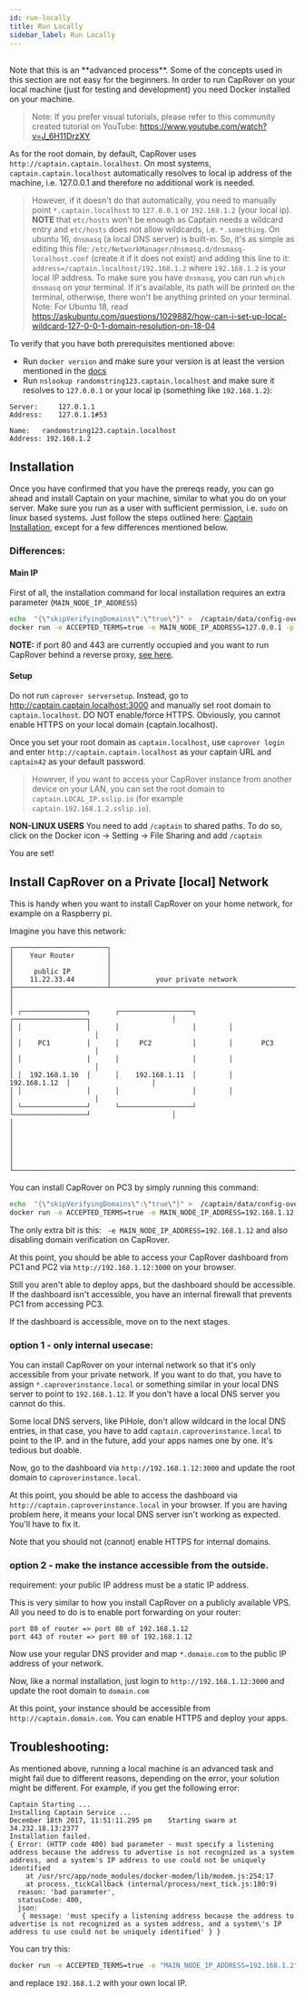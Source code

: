 ```yaml
---
id: run-locally
title: Run Locally
sidebar_label: Run Locally
---
```


<br/>
Note that this is an **advanced process**. Some of the concepts used in this section are not easy for the beginners. In order to run CapRover on your local machine (just for testing and development) you need Docker installed on your machine.

<br/>

> Note: If you prefer visual tutorials, please refer to this community created tutorial on YouTube: https://www.youtube.com/watch?v=J_6H11DrzXY

As for the root domain, by default, CapRover uses `http://captain.captain.localhost`. On most systems, `captain.captain.localhost` automatically resolves to local ip address of the machine, i.e. 127.0.0.1 and therefore no additional work is needed.

> However, if it doesn't do that automatically, you need to manually point `*.captain.localhost` to `127.0.0.1` or `192.168.1.2` (your local ip). **NOTE** that `etc/hosts` won't be enough as Captain needs a wildcard entry and `etc/hosts` does not allow wildcards, i.e. `*.something`. On ubuntu 16, `dnsmasq` (a local DNS server) is built-in. So, it's as simple as editing this file: `/etc/NetworkManager/dnsmasq.d/dnsmasq-localhost.conf` (create it if it does not exist) and adding this line to it: `address=/captain.localhost/192.168.1.2` where `192.168.1.2` is your local IP address. To make sure you have `dnsmasq`, you can run `which dnsmasq` on your terminal. If it's available, its path will be printed on the terminal, otherwise, there won't be anything printed on your terminal.
> Note: For Ubuntu 18, read https://askubuntu.com/questions/1029882/how-can-i-set-up-local-wildcard-127-0-0-1-domain-resolution-on-18-04

To verify that you have both prerequisites mentioned above:

- Run `docker version` and make sure your version is at least the version mentioned in the [docs](get-started.md#c-install-docker-on-server-at-least-version-1706x)
- Run `nslookup randomstring123.captain.localhost` and make sure it resolves to `127.0.0.1` or your local ip (something like `192.168.1.2`):

```
Server:		127.0.1.1
Address:	127.0.1.1#53

Name:	randomstring123.captain.localhost
Address: 192.168.1.2
```

## Installation

Once you have confirmed that you have the prereqs ready, you can go ahead and install Captain on your machine, similar to what you do on your server. Make sure you run as a user with sufficient permission, i.e. `sudo` on linux based systems. Just follow the steps outlined here: [Captain Installation](get-started#step-1-captain-installation), except for a few differences mentioned below.

### Differences:

#### Main IP

First of all, the installation command for local installation requires an extra parameter (`MAIN_NODE_IP_ADDRESS`)

```bash
echo  "{\"skipVerifyingDomains\":\"true\"}" >  /captain/data/config-override.json
docker run -e ACCEPTED_TERMS=true -e MAIN_NODE_IP_ADDRESS=127.0.0.1 -p 80:80 -p 443:443 -p 3000:3000 -v /var/run/docker.sock:/var/run/docker.sock -v /captain:/captain caprover/caprover
```
**NOTE:** if port 80 and 443 are currently occupied and you want to run CapRover behind a reverse proxy, [see here](https://github.com/caprover/caprover/issues/1166#issuecomment-2430704491).

#### Setup

Do not run `caprover serversetup`. Instead, go to http://captain.captain.localhost:3000 and manually set root domain to `captain.localhost`. DO NOT enable/force HTTPS. Obviously, you cannot enable HTTPS on your local domain (captain.localhost).

Once you set your root domain as `captain.localhost`, use `caprover login` and enter `http://captain.captain.localhost` as your captain URL and `captain42` as your default password.

> However, if you want to access your CapRover instance from another device on your LAN, you can set the root domain to `captain.LOCAL_IP.sslip.io` (for example `captain.192.168.1.2.sslip.io`).

**NON-LINUX USERS**
You need to add `/captain` to shared paths.
To do so, click on the Docker icon -> Setting -> File Sharing and add `/captain`

You are set!

## Install CapRover on a Private [local] Network

This is handy when you want to install CapRover on your home network, for example on a Raspberry pi.

Imagine you have this network:

```
┌───────────────────────┐
│    Your Router        │
│                       │
│     public IP         │
│    11.22.33.44        │           your private network
├───────────────────────┴─────────────────────────────────────────────────────────────────────┐
│                                                                                             │
│ ┌────────────────┐      ┌──────────────────┐        ┌──────────────────┐                    │
│ │                │      │                  │        │                  │                    │
│ │    PC1         │      │     PC2          │        │       PC3        │                    │
│ │                │      │                  │        │                  │                    │
│ │  192.168.1.10  │      │    192.168.1.11  │        │    192.168.1.12  │                    │
│ │                │      │                  │        │                  │                    │
│ └────────────────┘      └──────────────────┘        └──────────────────┘                    │
│                                                                                             │
│                                                                                             │
│                                                                                             │
└─────────────────────────────────────────────────────────────────────────────────────────────┘
```

You can install CapRover on PC3 by simply running this command:

```bash
echo  "{\"skipVerifyingDomains\":\"true\"}" >  /captain/data/config-override.json
docker run -e ACCEPTED_TERMS=true -e MAIN_NODE_IP_ADDRESS=192.168.1.12 -p 80:80 -p 443:443 -p 3000:3000 -v /var/run/docker.sock:/var/run/docker.sock -v /captain:/captain caprover/caprover
```

The only extra bit is this: ` -e MAIN_NODE_IP_ADDRESS=192.168.1.12` and also disabling domain verification on CapRover.

At this point, you should be able to access your CapRover dashboard from PC1 and PC2 via `http://192.168.1.12:3000` on your browser.

Still you aren't able to deploy apps, but the dashboard should be accessible.
If the dashboard isn't accessible, you have an internal firewall that prevents PC1 from accessing PC3.

If the dashboard is accessible, move on to the next stages.

### option 1 - only internal usecase:

You can install CapRover on your internal network so that it's only accessible from your private network. If you want to do that, you have to assign `*.caproverinstance.local` or something similar in your local DNS server to point to `192.168.1.12`. If you don't have a local DNS server you cannot do this.

Some local DNS servers, like PiHole, don't allow wildcard in the local DNS entries, in that case, you have to add `captain.caproverinstance.local` to point to the IP. and in the future, add your apps names one by one. It's tedious but doable.

Now, go to the dashboard via `http://192.168.1.12:3000` and update the root domain to `caproverinstance.local`.

At this point, you should be able to access the dashboard via `http://captain.caproverinstance.local` in your browser.
If you are having problem here, it means your local DNS server isn't working as expected. You'll have to fix it.

Note that you should not (cannot) enable HTTPS for internal domains.

### option 2 - make the instance accessible from the outside.

requirement: your public IP address must be a static IP address.

This is very similar to how you install CapRover on a publicly available VPS. All you need to do is to enable port forwarding on your router:

```
port 80 of router => port 80 of 192.168.1.12
port 443 of router => port 80 of 192.168.1.12
```

Now use your regular DNS provider and map `*.domain.com` to the public IP address of your network.

Now, like a normal installation, just login to `http://192.168.1.12:3000` and update the root domain to `domain.com`

At this point, your instance should be accessible from `http://captain.domain.com`. You can enable HTTPS and deploy your apps.

## Troubleshooting:

As mentioned above, running a local machine is an advanced task and might fail due to different reasons, depending on the error, your solution might be different. For example, if you get the following error:

```
Captain Starting ...
Installing Captain Service ...
December 18th 2017, 11:51:11.295 pm    Starting swarm at 34.232.18.13:2377
Installation failed.
{ Error: (HTTP code 400) bad parameter - must specify a listening address because the address to advertise is not recognized as a system address, and a system's IP address to use could not be uniquely identified
    at /usr/src/app/node_modules/docker-modem/lib/modem.js:254:17
    at process._tickCallback (internal/process/next_tick.js:180:9)
  reason: 'bad parameter',
  statusCode: 400,
  json:
   { message: 'must specify a listening address because the address to advertise is not recognized as a system address, and a system\'s IP address to use could not be uniquely identified' } }
```

You can try this:

```bash
docker run -e ACCEPTED_TERMS=true -e "MAIN_NODE_IP_ADDRESS=192.168.1.2" -v /var/run/docker.sock:/var/run/docker.sock caprover/caprover
```

and replace `192.168.1.2` with your own local IP.
